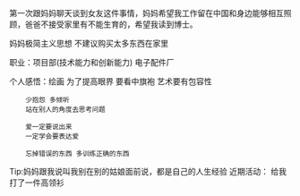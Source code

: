 第一次跟妈妈聊天谈到女友这件事情，妈妈希望我工作留在中国和身边能够相互照顾，爸爸不接受家里有不能生育的，希望我读到博士。

妈妈极简主义思想 不建议购买太多东西在家里

职业：项目部(技术能力和创新能力) 电子配件厂


个人感悟：绘画  为了提高眼界
         要看中旗袍
         艺术要有包容性

        少抱怨 多倾听
        站在别人的角度去思考问题

        爱一定要说出来
        一定学会要表达爱

        忘掉错误的东西 多训练正确的东西
Tip:妈妈跟我说叫我别在别的姑娘面前说，都是自己的人生经验
近期活动： 给我打了一件高领衫
